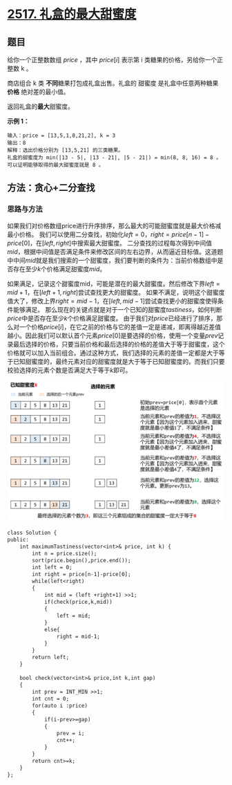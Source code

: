 # [2517. 礼盒的最大甜蜜度](https://leetcode.cn/problems/maximum-tastiness-of-candy-basket/)

## 题目

给你一个正整数数组 $price$ ，其中 $price[i]$ 表示第 i 类糖果的价格，另给你一个正整数 k 。

商店组合 k 类 **不同**糖果打包成礼盒出售。礼盒的 甜蜜度 是礼盒中任意两种糖果 **价格** 绝对差的最小值。

返回礼盒的**最大**甜蜜度。

**示例 1：**

    输入：price = [13,5,1,8,21,2], k = 3
    输出：8
    解释：选出价格分别为 [13,5,21] 的三类糖果。
    礼盒的甜蜜度为 min(|13 - 5|, |13 - 21|, |5 - 21|) = min(8, 8, 16) = 8 。
    可以证明能够取得的最大甜蜜度就是 8 。

## 方法：贪心+二分查找

### 思路与方法

如果我们对价格数组price进行升序排序，那么最大的可能甜蜜度就是最大价格减最小价格。
我们可以使用二分查找，初始化$left = 0， right = price[n - 1] - price[0]$，在$[left, right]$中搜索最大甜蜜度。
二分查找的过程每次得到中间值$mid$，根据中间值是否满足条件来修改区间的左右边界，从而逼近目标值。这道题中中间$mid$就是我们搜索的一个甜蜜度，我们要判断的条件为：当前价格数组中是否存在至少$k$个价格满足甜蜜度$mid$。

如果满足，记录这个甜蜜度mid，可能是潜在的最大甜蜜度。然后修改下界$left = mid + 1$，在$[left + 1, right]$尝试查找更大的甜蜜度。
如果不满足，说明这个甜蜜度值大了，修改上界$right = mid - 1$，在$[left, mid - 1]$尝试查找更小的甜蜜度使得条件能够满足。
那么现在的关键点就是对于一个已知的甜蜜度$tastiness$，如何判断$price$中是否存在至少$k$个价格满足甜蜜度。
由于我们对$price$已经进行了排序，那么对一个价格$price[i]$，在它之前的价格与它的差值一定是递减，即离得越近差值越小。因此我们可以默认首个元素$price[0]$是要选择的价格，使用一个变量$prev$记录最后选择的价格，只要当前价格和最后选择的价格的差值大于等于甜蜜度，这个价格就可以加入当前组合。通过这种方式，我们选择的元素的差值一定都是大于等于已知甜蜜度的，最终元素对应的甜蜜度就是大于等于已知甜蜜度的。而我们只要校验选择的元素个数是否满足大于等于$k$即可。

![pic](../pic/2517.1.png)

~~~
class Solution {
public:
    int maximumTastiness(vector<int>& price, int k) {
        int n = price.size();
        sort(price.begin(),price.end());
        int left = 0;
        int right = price[n-1]-price[0];
        while(left<right)
        {
            int mid = (left +right+1) >>1;
            if(check(price,k,mid))
            {
                left = mid;
            }
            else{
                right = mid-1;
            }
        }
        return left;
    }

    bool check(vector<int>& price,int k,int gap)
    {
        int prev = INT_MIN >>1;
        int cnt = 0;
        for(auto i :price)
        {
            if(i-prev>=gap)
            {
                prev = i;
                cnt++;
            }
        }
        return cnt>=k;
    }
};
~~~